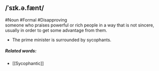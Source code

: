 ## /ˈsɪk.ə.fænt/  
#Noun #Formal   #Disapproving  
someone who praises powerful or rich people in a way that is not sincere, usually in order to get some advantage from them.

- The prime minister is surrounded by sycophants.


##### Related words:
- [[Sycophantic]]